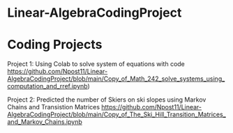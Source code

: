 # Linear-AlgebraCodingProject

# Coding Projects

Project 1: Using Colab to solve system of equations with code
https://github.com/Npost11/Linear-AlgebraCodingProject/blob/main/Copy_of_Math_242_solve_systems_using_computation_and_rref.ipynb)

Project 2: Predicted the number of Skiers on ski slopes using Markov Chains and Transistion Matrices
https://github.com/Npost11/Linear-AlgebraCodingProject/blob/main/Copy_of_The_Ski_Hill_Transition_Matrices_and_Markov_Chains.ipynb

